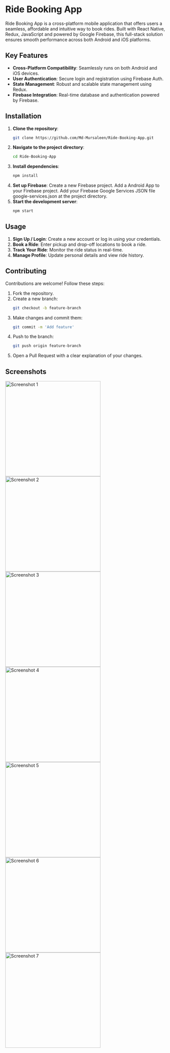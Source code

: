 # Ride Booking App

Ride Booking App is a cross-platform mobile application that offers users a seamless, affordable and intuitive way to book rides. Built with React Native, Redux, JavaScript and powered by Google Firebase, this full-stack solution ensures smooth performance across both Android and iOS platforms.

## Key Features

- **Cross-Platform Compatibility**: Seamlessly runs on both Android and iOS devices.
- **User Authentication**: Secure login and registration using Firebase Auth.
- **State Management**: Robust and scalable state management using Redux.
- **Firebase Integration**: Real-time database and authentication powered by Firebase.

## Installation

1. **Clone the repository**:
   ```bash
   git clone https://github.com/Md-Mursaleen/Ride-Booking-App.git
2. **Navigate to the project directory**:
   ```bash
   cd Ride-Booking-App
3. **Install dependencies**:
   ```bash
   npm install
4. **Set up Firebase**:
   Create a new Firebase project.
   Add a Android App to your Firebase project.
   Add your Firebase Google Services JSON file google-services.json at the project directory.
5. **Start the development server**:
   ```bash
   npm start

## Usage

1. **Sign Up / Login**: Create a new account or log in using your credentials.
2. **Book a Ride**: Enter pickup and drop-off locations to book a ride.
3. **Track Your Ride**: Monitor the ride status in real-time.
4. **Manage Profile**: Update personal details and view ride history.

## Contributing

Contributions are welcome! Follow these steps:

1. Fork the repository.
2. Create a new branch:
   ```bash
   git checkout -b feature-branch
3. Make changes and commit them:
   ```bash
   git commit -m 'Add feature'
4. Push to the branch:
   ```bash
   git push origin feature-branch
5. Open a Pull Request with a clear explanation of your changes.   

## Screenshots

<img src="assets/screenshot1.jpeg" alt="Screenshot 1" width="300"/>
<img src="assets/screenshot2.jpeg" alt="Screenshot 2" width="300"/>
<img src="assets/screenshot3.jpeg" alt="Screenshot 3" width="300"/>
<img src="assets/screenshot4.jpeg" alt="Screenshot 4" width="300"/>
<img src="assets/screenshot5.jpeg" alt="Screenshot 5" width="300"/>
<img src="assets/screenshot6.jpeg" alt="Screenshot 6" width="300"/>
<img src="assets/screenshot7.jpeg" alt="Screenshot 7" width="300"/>
